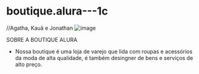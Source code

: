 # boutique.alura---1c
//Agatha, Kauã e Jonathan
![image](https://github.com/kauasilva1c/boutique.alura---1c/assets/148061900/d47f653d-7faa-4cfe-a46f-78d49e3d31ff)

 SOBRE A BOUTIQUE ALURA

- Nossa boutique é uma loja de varejo que lida com roupas e acessórios da moda de alta qualidade, é também desingner de bens e serviços de alto preço. 
